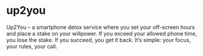 # up2you
Up2You – a smartphone detox service where you set your off-screen hours and place a stake on your willpower. If you exceed your allowed phone time, you lose the stake. If you succeed, you get it back. It’s simple: your focus, your rules, your call.
